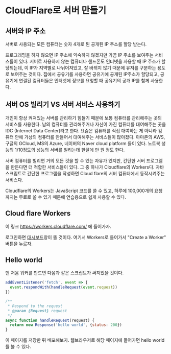 # CloudFlare로 서버 만들기

## 서버와 IP 주소

서버로 사용되는 모든 컴퓨터는 숫자 4개로 된 공개된 IP 주소를 할당 받는다.

프로그래밍을 하지 않으면 IP 주소에 익숙하지 않겠지만 가끔 IP 주소를 보여주는 서비스들이 있다.
서버로 사용하지 않는 컴퓨터나 핸드폰도 인터넷을 사용할 때 IP 주소가 할당되는데, 이 IP가 지역별로 나뉘어져있고, 잘 바뀌지 않기 때문에 유저를 구분하는 용도로 보여주는 것이다.
집에서 공유기를 사용하면 공유기에 공개된 IP주소가 할당되고, 공유기에 연결된 컴퓨터들은 인터넷에 정보를 요청할 때 공유기의 공개 IP를 함께 사용한다.

## 서버 OS 빌리기 VS 서버 서비스 사용하기

개인이 항상 켜져있는 서버를 관리하기 힘들기 때문에 보통 컴퓨터를 관리해주는 곳의 서비스를 사용한다.
남의 컴퓨터를 관리해주거나 자신이 가진 컴퓨터를 대여해주는 곳을 IDC (Internet Data Center)라고 한다.
요즘은 컴퓨터를 직접 대여하는 게 아니라 컴퓨터 안에 가상의 컴퓨터를 만들어서 대여해주는 서비스들이 많아졌다. 아마존의 AWS, 구글의 GCloud, MS의 Azure, 네이버의 Naver cloud platform 들이 있다. 노트북 성능의 1/10정도의 성능의 서버를 빌리는데 한달에 만 원 정도 한다.

서버 컴퓨터를 빌리면 거의 모든 것을 할 수 있는 자유가 있지만, 간단한 서버 프로그램을 만든다면 더 적합한 서비스들이 있다.
그 중 하나가 Cloudflare의 Workers다.
자바스크립트로 간단한 프로그램을 작성하면 Cloud flare의 서버 컴퓨터에서 동작시켜주는 서비스다.

Cloudflare의 Workers는 JavaScript 코드를 쓸 수 있고, 하루에 100,000개의 요청까지는 무료로 쓸 수 있기 때문에 연습용으로 쉽게 사용할 수 있다.

    
## Cloud flare Workers

이 링크 https://workers.cloudflare.com/ 에 들어가자.

로그인하면 [대시보드](https://dash.cloudflare.com)창이 뜰 것이다. 여기서 Workers로 들어가서 "Create a Worker" 버튼을 누르자.

## Hello world

맨 처음 워커를 만드면 다음과 같은 스크립트가 써져있을 것이다.

```js
addEventListener('fetch', event => {
  event.respondWith(handleRequest(event.request))
})

/**
 * Respond to the request
 * @param {Request} request
 */
async function handleRequest(request) {
  return new Response('hello world', {status: 200})
}
```

이 페이지를 저장한 뒤 배포해보자. 웹브라우저로 해당 페이지에 들어가면 hello world를 볼 수 있다.
